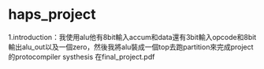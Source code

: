 # haps_project
1.introduction：我使用alu他有8bit輸入accum和data還有3bit輸入opcode和8bit輸出alu_out以及一個zero，然後我將alu裝成一個top去跑partition來完成project的protocompiler systhesis
在final_project.pdf
